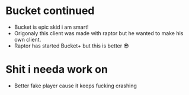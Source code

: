 # Bucket continued
* Bucket is epic skid i am smart!
* Origonaly this client was made with raptor but he wanted to make his own client.
* Raptor has started Bucket+ but this is better 😎
# Shit i needa work on
* Better fake player cause it keeps fucking crashing

